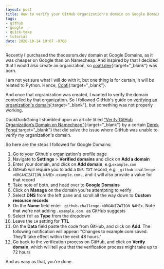 ```yaml
---
layout: post
title: How to verify your GitHub Organization's domain on Google Domains
tags:
- github
- google
- quick-take
- tutorial
date: 2020-10-14 18:07 -0700
---
```

Recently I purchased the thecesrom.dev domain at Google Domains, as it was cheaper on Google than on Namecheap. And inspired by that I decided that I would also create an organization, so [coatl.dev](https://github.com/coatl-dev){:target="_blank"} was born.

I am not yet sure what I will do with it, but one thing is for certain, it will be related to Python. Hence, [Coatl](https://en.wikipedia.org/wiki/Coatl){:target="_blank"}.

And once that orgranization was created, I wanted to verify the domain controlled by that organization. So I followed GitHub's guide on [verifying an organization's domain](https://docs.github.com/en/free-pro-team@latest/github/setting-up-and-managing-organizations-and-teams/verifying-your-organizations-domain){:target="_blank"}, but something was not properly working.

DuckDuckGoing I stumbled upon an article titled ["Verify GitHub Organization’s Domain on Namecheap"](https://medium.com/@derekfong/verify-github-organizations-domain-on-namecheap-9b2af148679a){:target="_blank"} by a certain [Derek Fong](https://medium.com/@derekfong){:target="_blank"} that did solve the issue where GitHub was unable to verify my organization's domain.

So here are the steps I followed for Google Domains:

1. Go to your Github's organization's profile page
1. Navigate to **Settings** > **Verified domains** and click on **Add a domain**
1. Enter your domain, and click on **Add domain**, e.g.`example.com`
1. GitHub will require you to add a `DNS TXT` record, e.g. `_github-challenge-<ORGANIZATION_NAME>.example.com.`, and it will also provide a value for that record
1. Take note of both, and head over to **Google Domains**
1. Click on **Manage** on the domain you're attempting to verify
1. Select **DNS** from the left pane and scroll all the way down to **Custom resource records**
1. On the **Name** field enter `_github-challenge-<ORGANIZATION_NAME>`. Note that we're not adding `.example.com.` as GitHub suggests
1. Select `TXT` as **Type** from the dropdown
1. Leave the `1H` setting for **TTL**
1. On the **Data** field paste the code from GitHub, and click on **Add**. The following notification will appear: "Changes to example.com saved. They'll take effect within the next 48 hours."
1. Go back to the verification process on GitHub, and click on **Verify domain**, which will tell you that the verification process might take up to 72 hours

And as easy as that, you're done.